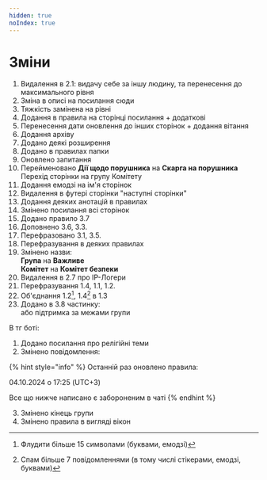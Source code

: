 ```yaml
---
hidden: true
noIndex: true
---
```


# Зміни

1. Видалення в 2.1: видачу себе за іншу людину, та перенесення до максимального рівня
2. Зміна в описі на посилання сюди
3. Тяжкість замінена на рівні
4. Додання в правила на сторінці посилання + додаткові
5. Перенесення дати оновлення до інших сторінок + додання вітання
6. Додання архіву
7. Додано деякі розширення
8. Додано в правилах папки
9. Оновлено запитання
10. Перейменовано **Дії щодо порушника** на **Скарга на порушника**\
    Перехід сторінки на групу Комітету
11. Додання емодзі на ім'я сторінок
12. Видалення в футері сторінки "наступні сторінки"
13. Додання деяких анотацій в правилах
14. Змінено посилання всі сторінок
15. Додано правило 3.7
16. Доповнено 3.6, 3.3.
17. Перефразовано 3.1, 3.5.
18. Перефразування в деяких правилах
19. Змінено назви:\
    **Група** на **Важливе**\
    **Комітет** на **Комітет безпеки**
20. Видалення в 2.7 про IP-Логери
21. Перефразування 1.4, 1.1, 1.2.
22. Об'єднання 1.2[^1], 1.4[^2] в 1.3
23. Додано в 3.8 частинку:\
    або підтримка за межами групи

В тг боті:

1. Додано посилання про релігійні теми
2. Змінено повідомлення:

{% hint style="info" %}
Останній раз оновлено правила:

&#x20;04.10.2024 о 17:25 (UTC+3)

Все що нижче написано є забороненим в чаті
{% endhint %}

3. Змінено кінець групи
4. Змінено правила в вигляді вікон

[^1]: Флудити більше 15 символами (буквами, емодзі)

[^2]: Спам більше 7 повідомленнями (в тому числі стікерами, емодзі, буквами)

